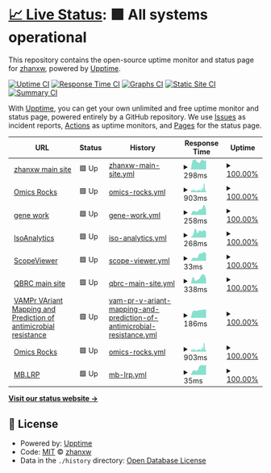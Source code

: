 # [📈 Live Status](https://demo.upptime.js.org): <!--live status--> **🟩 All systems operational**

This repository contains the open-source uptime monitor and status page for [zhanxw](http://zhanxw.com), powered by [Upptime](https://github.com/upptime/upptime).

[![Uptime CI](https://github.com/koj-co/upptime/workflows/Uptime%20CI/badge.svg)](https://github.com/koj-co/upptime/actions?query=workflow%3A%22Uptime+CI%22)
[![Response Time CI](https://github.com/koj-co/upptime/workflows/Response%20Time%20CI/badge.svg)](https://github.com/koj-co/upptime/actions?query=workflow%3A%22Response+Time+CI%22)
[![Graphs CI](https://github.com/koj-co/upptime/workflows/Graphs%20CI/badge.svg)](https://github.com/koj-co/upptime/actions?query=workflow%3A%22Graphs+CI%22)
[![Static Site CI](https://github.com/koj-co/upptime/workflows/Static%20Site%20CI/badge.svg)](https://github.com/koj-co/upptime/actions?query=workflow%3A%22Static+Site+CI%22)
[![Summary CI](https://github.com/koj-co/upptime/workflows/Summary%20CI/badge.svg)](https://github.com/koj-co/upptime/actions?query=workflow%3A%22Summary+CI%22)

With [Upptime](https://upptime.js.org), you can get your own unlimited and free uptime monitor and status page, powered entirely by a GitHub repository. We use [Issues](https://github.com/zhanxw/upptime/issues) as incident reports, [Actions](https://github.com/zhanxw/upptime/actions) as uptime monitors, and [Pages](https://demo.upptime.js.org) for the status page.

<!--start: status pages-->
<!-- This summary is generated by Upptime (https://github.com/upptime/upptime) -->
<!-- Do not edit this manually, your changes will be overwritten -->
<!-- prettier-ignore -->
| URL | Status | History | Response Time | Uptime |
| --- | ------ | ------- | ------------- | ------ |
| <img alt="" src="https://icons.duckduckgo.com/ip3/zhanxw.com.ico" height="13"> [zhanxw main site](https://zhanxw.com) | 🟩 Up | [zhanxw-main-site.yml](https://github.com/zhanxw/upptime/commits/HEAD/history/zhanxw-main-site.yml) | <details><summary><img alt="Response time graph" src="./graphs/zhanxw-main-site/response-time-week.png" height="20"> 298ms</summary><br><a href="https://zhanxw.github.io/upptime/history/zhanxw-main-site"><img alt="Response time 248" src="https://img.shields.io/endpoint?url=https%3A%2F%2Fraw.githubusercontent.com%2Fzhanxw%2Fupptime%2FHEAD%2Fapi%2Fzhanxw-main-site%2Fresponse-time.json"></a><br><a href="https://zhanxw.github.io/upptime/history/zhanxw-main-site"><img alt="24-hour response time 308" src="https://img.shields.io/endpoint?url=https%3A%2F%2Fraw.githubusercontent.com%2Fzhanxw%2Fupptime%2FHEAD%2Fapi%2Fzhanxw-main-site%2Fresponse-time-day.json"></a><br><a href="https://zhanxw.github.io/upptime/history/zhanxw-main-site"><img alt="7-day response time 298" src="https://img.shields.io/endpoint?url=https%3A%2F%2Fraw.githubusercontent.com%2Fzhanxw%2Fupptime%2FHEAD%2Fapi%2Fzhanxw-main-site%2Fresponse-time-week.json"></a><br><a href="https://zhanxw.github.io/upptime/history/zhanxw-main-site"><img alt="30-day response time 264" src="https://img.shields.io/endpoint?url=https%3A%2F%2Fraw.githubusercontent.com%2Fzhanxw%2Fupptime%2FHEAD%2Fapi%2Fzhanxw-main-site%2Fresponse-time-month.json"></a><br><a href="https://zhanxw.github.io/upptime/history/zhanxw-main-site"><img alt="1-year response time 253" src="https://img.shields.io/endpoint?url=https%3A%2F%2Fraw.githubusercontent.com%2Fzhanxw%2Fupptime%2FHEAD%2Fapi%2Fzhanxw-main-site%2Fresponse-time-year.json"></a></details> | <details><summary><a href="https://zhanxw.github.io/upptime/history/zhanxw-main-site">100.00%</a></summary><a href="https://zhanxw.github.io/upptime/history/zhanxw-main-site"><img alt="All-time uptime 99.94%" src="https://img.shields.io/endpoint?url=https%3A%2F%2Fraw.githubusercontent.com%2Fzhanxw%2Fupptime%2FHEAD%2Fapi%2Fzhanxw-main-site%2Fuptime.json"></a><br><a href="https://zhanxw.github.io/upptime/history/zhanxw-main-site"><img alt="24-hour uptime 100.00%" src="https://img.shields.io/endpoint?url=https%3A%2F%2Fraw.githubusercontent.com%2Fzhanxw%2Fupptime%2FHEAD%2Fapi%2Fzhanxw-main-site%2Fuptime-day.json"></a><br><a href="https://zhanxw.github.io/upptime/history/zhanxw-main-site"><img alt="7-day uptime 100.00%" src="https://img.shields.io/endpoint?url=https%3A%2F%2Fraw.githubusercontent.com%2Fzhanxw%2Fupptime%2FHEAD%2Fapi%2Fzhanxw-main-site%2Fuptime-week.json"></a><br><a href="https://zhanxw.github.io/upptime/history/zhanxw-main-site"><img alt="30-day uptime 99.76%" src="https://img.shields.io/endpoint?url=https%3A%2F%2Fraw.githubusercontent.com%2Fzhanxw%2Fupptime%2FHEAD%2Fapi%2Fzhanxw-main-site%2Fuptime-month.json"></a><br><a href="https://zhanxw.github.io/upptime/history/zhanxw-main-site"><img alt="1-year uptime 99.94%" src="https://img.shields.io/endpoint?url=https%3A%2F%2Fraw.githubusercontent.com%2Fzhanxw%2Fupptime%2FHEAD%2Fapi%2Fzhanxw-main-site%2Fuptime-year.json"></a></details>
| <img alt="" src="https://icons.duckduckgo.com/ip3/omics.rocks.ico" height="13"> [Omics Rocks](https://omics.rocks) | 🟩 Up | [omics-rocks.yml](https://github.com/zhanxw/upptime/commits/HEAD/history/omics-rocks.yml) | <details><summary><img alt="Response time graph" src="./graphs/omics-rocks/response-time-week.png" height="20"> 903ms</summary><br><a href="https://zhanxw.github.io/upptime/history/omics-rocks"><img alt="Response time 368" src="https://img.shields.io/endpoint?url=https%3A%2F%2Fraw.githubusercontent.com%2Fzhanxw%2Fupptime%2FHEAD%2Fapi%2Fomics-rocks%2Fresponse-time.json"></a><br><a href="https://zhanxw.github.io/upptime/history/omics-rocks"><img alt="24-hour response time 1607" src="https://img.shields.io/endpoint?url=https%3A%2F%2Fraw.githubusercontent.com%2Fzhanxw%2Fupptime%2FHEAD%2Fapi%2Fomics-rocks%2Fresponse-time-day.json"></a><br><a href="https://zhanxw.github.io/upptime/history/omics-rocks"><img alt="7-day response time 903" src="https://img.shields.io/endpoint?url=https%3A%2F%2Fraw.githubusercontent.com%2Fzhanxw%2Fupptime%2FHEAD%2Fapi%2Fomics-rocks%2Fresponse-time-week.json"></a><br><a href="https://zhanxw.github.io/upptime/history/omics-rocks"><img alt="30-day response time 622" src="https://img.shields.io/endpoint?url=https%3A%2F%2Fraw.githubusercontent.com%2Fzhanxw%2Fupptime%2FHEAD%2Fapi%2Fomics-rocks%2Fresponse-time-month.json"></a><br><a href="https://zhanxw.github.io/upptime/history/omics-rocks"><img alt="1-year response time 367" src="https://img.shields.io/endpoint?url=https%3A%2F%2Fraw.githubusercontent.com%2Fzhanxw%2Fupptime%2FHEAD%2Fapi%2Fomics-rocks%2Fresponse-time-year.json"></a></details> | <details><summary><a href="https://zhanxw.github.io/upptime/history/omics-rocks">100.00%</a></summary><a href="https://zhanxw.github.io/upptime/history/omics-rocks"><img alt="All-time uptime 98.16%" src="https://img.shields.io/endpoint?url=https%3A%2F%2Fraw.githubusercontent.com%2Fzhanxw%2Fupptime%2FHEAD%2Fapi%2Fomics-rocks%2Fuptime.json"></a><br><a href="https://zhanxw.github.io/upptime/history/omics-rocks"><img alt="24-hour uptime 100.00%" src="https://img.shields.io/endpoint?url=https%3A%2F%2Fraw.githubusercontent.com%2Fzhanxw%2Fupptime%2FHEAD%2Fapi%2Fomics-rocks%2Fuptime-day.json"></a><br><a href="https://zhanxw.github.io/upptime/history/omics-rocks"><img alt="7-day uptime 100.00%" src="https://img.shields.io/endpoint?url=https%3A%2F%2Fraw.githubusercontent.com%2Fzhanxw%2Fupptime%2FHEAD%2Fapi%2Fomics-rocks%2Fuptime-week.json"></a><br><a href="https://zhanxw.github.io/upptime/history/omics-rocks"><img alt="30-day uptime 100.00%" src="https://img.shields.io/endpoint?url=https%3A%2F%2Fraw.githubusercontent.com%2Fzhanxw%2Fupptime%2FHEAD%2Fapi%2Fomics-rocks%2Fuptime-month.json"></a><br><a href="https://zhanxw.github.io/upptime/history/omics-rocks"><img alt="1-year uptime 95.04%" src="https://img.shields.io/endpoint?url=https%3A%2F%2Fraw.githubusercontent.com%2Fzhanxw%2Fupptime%2FHEAD%2Fapi%2Fomics-rocks%2Fuptime-year.json"></a></details>
| <img alt="" src="https://icons.duckduckgo.com/ip3/gene.work.ico" height="13"> [gene work](https://gene.work) | 🟩 Up | [gene-work.yml](https://github.com/zhanxw/upptime/commits/HEAD/history/gene-work.yml) | <details><summary><img alt="Response time graph" src="./graphs/gene-work/response-time-week.png" height="20"> 258ms</summary><br><a href="https://zhanxw.github.io/upptime/history/gene-work"><img alt="Response time 225" src="https://img.shields.io/endpoint?url=https%3A%2F%2Fraw.githubusercontent.com%2Fzhanxw%2Fupptime%2FHEAD%2Fapi%2Fgene-work%2Fresponse-time.json"></a><br><a href="https://zhanxw.github.io/upptime/history/gene-work"><img alt="24-hour response time 260" src="https://img.shields.io/endpoint?url=https%3A%2F%2Fraw.githubusercontent.com%2Fzhanxw%2Fupptime%2FHEAD%2Fapi%2Fgene-work%2Fresponse-time-day.json"></a><br><a href="https://zhanxw.github.io/upptime/history/gene-work"><img alt="7-day response time 258" src="https://img.shields.io/endpoint?url=https%3A%2F%2Fraw.githubusercontent.com%2Fzhanxw%2Fupptime%2FHEAD%2Fapi%2Fgene-work%2Fresponse-time-week.json"></a><br><a href="https://zhanxw.github.io/upptime/history/gene-work"><img alt="30-day response time 228" src="https://img.shields.io/endpoint?url=https%3A%2F%2Fraw.githubusercontent.com%2Fzhanxw%2Fupptime%2FHEAD%2Fapi%2Fgene-work%2Fresponse-time-month.json"></a><br><a href="https://zhanxw.github.io/upptime/history/gene-work"><img alt="1-year response time 231" src="https://img.shields.io/endpoint?url=https%3A%2F%2Fraw.githubusercontent.com%2Fzhanxw%2Fupptime%2FHEAD%2Fapi%2Fgene-work%2Fresponse-time-year.json"></a></details> | <details><summary><a href="https://zhanxw.github.io/upptime/history/gene-work">100.00%</a></summary><a href="https://zhanxw.github.io/upptime/history/gene-work"><img alt="All-time uptime 87.15%" src="https://img.shields.io/endpoint?url=https%3A%2F%2Fraw.githubusercontent.com%2Fzhanxw%2Fupptime%2FHEAD%2Fapi%2Fgene-work%2Fuptime.json"></a><br><a href="https://zhanxw.github.io/upptime/history/gene-work"><img alt="24-hour uptime 100.00%" src="https://img.shields.io/endpoint?url=https%3A%2F%2Fraw.githubusercontent.com%2Fzhanxw%2Fupptime%2FHEAD%2Fapi%2Fgene-work%2Fuptime-day.json"></a><br><a href="https://zhanxw.github.io/upptime/history/gene-work"><img alt="7-day uptime 100.00%" src="https://img.shields.io/endpoint?url=https%3A%2F%2Fraw.githubusercontent.com%2Fzhanxw%2Fupptime%2FHEAD%2Fapi%2Fgene-work%2Fuptime-week.json"></a><br><a href="https://zhanxw.github.io/upptime/history/gene-work"><img alt="30-day uptime 100.00%" src="https://img.shields.io/endpoint?url=https%3A%2F%2Fraw.githubusercontent.com%2Fzhanxw%2Fupptime%2FHEAD%2Fapi%2Fgene-work%2Fuptime-month.json"></a><br><a href="https://zhanxw.github.io/upptime/history/gene-work"><img alt="1-year uptime 99.98%" src="https://img.shields.io/endpoint?url=https%3A%2F%2Fraw.githubusercontent.com%2Fzhanxw%2Fupptime%2FHEAD%2Fapi%2Fgene-work%2Fuptime-year.json"></a></details>
| <img alt="" src="https://icons.duckduckgo.com/ip3/cdc.biohpc.swmed.edu.ico" height="13"> [IsoAnalytics](https://cdc.biohpc.swmed.edu/isoplexis/) | 🟩 Up | [iso-analytics.yml](https://github.com/zhanxw/upptime/commits/HEAD/history/iso-analytics.yml) | <details><summary><img alt="Response time graph" src="./graphs/iso-analytics/response-time-week.png" height="20"> 268ms</summary><br><a href="https://zhanxw.github.io/upptime/history/iso-analytics"><img alt="Response time 396" src="https://img.shields.io/endpoint?url=https%3A%2F%2Fraw.githubusercontent.com%2Fzhanxw%2Fupptime%2FHEAD%2Fapi%2Fiso-analytics%2Fresponse-time.json"></a><br><a href="https://zhanxw.github.io/upptime/history/iso-analytics"><img alt="24-hour response time 256" src="https://img.shields.io/endpoint?url=https%3A%2F%2Fraw.githubusercontent.com%2Fzhanxw%2Fupptime%2FHEAD%2Fapi%2Fiso-analytics%2Fresponse-time-day.json"></a><br><a href="https://zhanxw.github.io/upptime/history/iso-analytics"><img alt="7-day response time 268" src="https://img.shields.io/endpoint?url=https%3A%2F%2Fraw.githubusercontent.com%2Fzhanxw%2Fupptime%2FHEAD%2Fapi%2Fiso-analytics%2Fresponse-time-week.json"></a><br><a href="https://zhanxw.github.io/upptime/history/iso-analytics"><img alt="30-day response time 348" src="https://img.shields.io/endpoint?url=https%3A%2F%2Fraw.githubusercontent.com%2Fzhanxw%2Fupptime%2FHEAD%2Fapi%2Fiso-analytics%2Fresponse-time-month.json"></a><br><a href="https://zhanxw.github.io/upptime/history/iso-analytics"><img alt="1-year response time 393" src="https://img.shields.io/endpoint?url=https%3A%2F%2Fraw.githubusercontent.com%2Fzhanxw%2Fupptime%2FHEAD%2Fapi%2Fiso-analytics%2Fresponse-time-year.json"></a></details> | <details><summary><a href="https://zhanxw.github.io/upptime/history/iso-analytics">100.00%</a></summary><a href="https://zhanxw.github.io/upptime/history/iso-analytics"><img alt="All-time uptime 83.45%" src="https://img.shields.io/endpoint?url=https%3A%2F%2Fraw.githubusercontent.com%2Fzhanxw%2Fupptime%2FHEAD%2Fapi%2Fiso-analytics%2Fuptime.json"></a><br><a href="https://zhanxw.github.io/upptime/history/iso-analytics"><img alt="24-hour uptime 100.00%" src="https://img.shields.io/endpoint?url=https%3A%2F%2Fraw.githubusercontent.com%2Fzhanxw%2Fupptime%2FHEAD%2Fapi%2Fiso-analytics%2Fuptime-day.json"></a><br><a href="https://zhanxw.github.io/upptime/history/iso-analytics"><img alt="7-day uptime 100.00%" src="https://img.shields.io/endpoint?url=https%3A%2F%2Fraw.githubusercontent.com%2Fzhanxw%2Fupptime%2FHEAD%2Fapi%2Fiso-analytics%2Fuptime-week.json"></a><br><a href="https://zhanxw.github.io/upptime/history/iso-analytics"><img alt="30-day uptime 100.00%" src="https://img.shields.io/endpoint?url=https%3A%2F%2Fraw.githubusercontent.com%2Fzhanxw%2Fupptime%2FHEAD%2Fapi%2Fiso-analytics%2Fuptime-month.json"></a><br><a href="https://zhanxw.github.io/upptime/history/iso-analytics"><img alt="1-year uptime 82.45%" src="https://img.shields.io/endpoint?url=https%3A%2F%2Fraw.githubusercontent.com%2Fzhanxw%2Fupptime%2FHEAD%2Fapi%2Fiso-analytics%2Fuptime-year.json"></a></details>
| <img alt="" src="https://icons.duckduckgo.com/ip3/cdc.biohpc.swmed.edu.ico" height="13"> [ScopeViewer](https://cdc.biohpc.swmed.edu/scopeviewer/) | 🟩 Up | [scope-viewer.yml](https://github.com/zhanxw/upptime/commits/HEAD/history/scope-viewer.yml) | <details><summary><img alt="Response time graph" src="./graphs/scope-viewer/response-time-week.png" height="20"> 33ms</summary><br><a href="https://zhanxw.github.io/upptime/history/scope-viewer"><img alt="Response time 58" src="https://img.shields.io/endpoint?url=https%3A%2F%2Fraw.githubusercontent.com%2Fzhanxw%2Fupptime%2FHEAD%2Fapi%2Fscope-viewer%2Fresponse-time.json"></a><br><a href="https://zhanxw.github.io/upptime/history/scope-viewer"><img alt="24-hour response time 43" src="https://img.shields.io/endpoint?url=https%3A%2F%2Fraw.githubusercontent.com%2Fzhanxw%2Fupptime%2FHEAD%2Fapi%2Fscope-viewer%2Fresponse-time-day.json"></a><br><a href="https://zhanxw.github.io/upptime/history/scope-viewer"><img alt="7-day response time 33" src="https://img.shields.io/endpoint?url=https%3A%2F%2Fraw.githubusercontent.com%2Fzhanxw%2Fupptime%2FHEAD%2Fapi%2Fscope-viewer%2Fresponse-time-week.json"></a><br><a href="https://zhanxw.github.io/upptime/history/scope-viewer"><img alt="30-day response time 35" src="https://img.shields.io/endpoint?url=https%3A%2F%2Fraw.githubusercontent.com%2Fzhanxw%2Fupptime%2FHEAD%2Fapi%2Fscope-viewer%2Fresponse-time-month.json"></a><br><a href="https://zhanxw.github.io/upptime/history/scope-viewer"><img alt="1-year response time 63" src="https://img.shields.io/endpoint?url=https%3A%2F%2Fraw.githubusercontent.com%2Fzhanxw%2Fupptime%2FHEAD%2Fapi%2Fscope-viewer%2Fresponse-time-year.json"></a></details> | <details><summary><a href="https://zhanxw.github.io/upptime/history/scope-viewer">100.00%</a></summary><a href="https://zhanxw.github.io/upptime/history/scope-viewer"><img alt="All-time uptime 92.26%" src="https://img.shields.io/endpoint?url=https%3A%2F%2Fraw.githubusercontent.com%2Fzhanxw%2Fupptime%2FHEAD%2Fapi%2Fscope-viewer%2Fuptime.json"></a><br><a href="https://zhanxw.github.io/upptime/history/scope-viewer"><img alt="24-hour uptime 100.00%" src="https://img.shields.io/endpoint?url=https%3A%2F%2Fraw.githubusercontent.com%2Fzhanxw%2Fupptime%2FHEAD%2Fapi%2Fscope-viewer%2Fuptime-day.json"></a><br><a href="https://zhanxw.github.io/upptime/history/scope-viewer"><img alt="7-day uptime 100.00%" src="https://img.shields.io/endpoint?url=https%3A%2F%2Fraw.githubusercontent.com%2Fzhanxw%2Fupptime%2FHEAD%2Fapi%2Fscope-viewer%2Fuptime-week.json"></a><br><a href="https://zhanxw.github.io/upptime/history/scope-viewer"><img alt="30-day uptime 100.00%" src="https://img.shields.io/endpoint?url=https%3A%2F%2Fraw.githubusercontent.com%2Fzhanxw%2Fupptime%2FHEAD%2Fapi%2Fscope-viewer%2Fuptime-month.json"></a><br><a href="https://zhanxw.github.io/upptime/history/scope-viewer"><img alt="1-year uptime 99.93%" src="https://img.shields.io/endpoint?url=https%3A%2F%2Fraw.githubusercontent.com%2Fzhanxw%2Fupptime%2FHEAD%2Fapi%2Fscope-viewer%2Fuptime-year.json"></a></details>
| <img alt="" src="https://icons.duckduckgo.com/ip3/qbrc.swmed.edu.ico" height="13"> [QBRC main site](https://qbrc.swmed.edu) | 🟩 Up | [qbrc-main-site.yml](https://github.com/zhanxw/upptime/commits/HEAD/history/qbrc-main-site.yml) | <details><summary><img alt="Response time graph" src="./graphs/qbrc-main-site/response-time-week.png" height="20"> 338ms</summary><br><a href="https://zhanxw.github.io/upptime/history/qbrc-main-site"><img alt="Response time 364" src="https://img.shields.io/endpoint?url=https%3A%2F%2Fraw.githubusercontent.com%2Fzhanxw%2Fupptime%2FHEAD%2Fapi%2Fqbrc-main-site%2Fresponse-time.json"></a><br><a href="https://zhanxw.github.io/upptime/history/qbrc-main-site"><img alt="24-hour response time 279" src="https://img.shields.io/endpoint?url=https%3A%2F%2Fraw.githubusercontent.com%2Fzhanxw%2Fupptime%2FHEAD%2Fapi%2Fqbrc-main-site%2Fresponse-time-day.json"></a><br><a href="https://zhanxw.github.io/upptime/history/qbrc-main-site"><img alt="7-day response time 338" src="https://img.shields.io/endpoint?url=https%3A%2F%2Fraw.githubusercontent.com%2Fzhanxw%2Fupptime%2FHEAD%2Fapi%2Fqbrc-main-site%2Fresponse-time-week.json"></a><br><a href="https://zhanxw.github.io/upptime/history/qbrc-main-site"><img alt="30-day response time 353" src="https://img.shields.io/endpoint?url=https%3A%2F%2Fraw.githubusercontent.com%2Fzhanxw%2Fupptime%2FHEAD%2Fapi%2Fqbrc-main-site%2Fresponse-time-month.json"></a><br><a href="https://zhanxw.github.io/upptime/history/qbrc-main-site"><img alt="1-year response time 366" src="https://img.shields.io/endpoint?url=https%3A%2F%2Fraw.githubusercontent.com%2Fzhanxw%2Fupptime%2FHEAD%2Fapi%2Fqbrc-main-site%2Fresponse-time-year.json"></a></details> | <details><summary><a href="https://zhanxw.github.io/upptime/history/qbrc-main-site">100.00%</a></summary><a href="https://zhanxw.github.io/upptime/history/qbrc-main-site"><img alt="All-time uptime 99.59%" src="https://img.shields.io/endpoint?url=https%3A%2F%2Fraw.githubusercontent.com%2Fzhanxw%2Fupptime%2FHEAD%2Fapi%2Fqbrc-main-site%2Fuptime.json"></a><br><a href="https://zhanxw.github.io/upptime/history/qbrc-main-site"><img alt="24-hour uptime 100.00%" src="https://img.shields.io/endpoint?url=https%3A%2F%2Fraw.githubusercontent.com%2Fzhanxw%2Fupptime%2FHEAD%2Fapi%2Fqbrc-main-site%2Fuptime-day.json"></a><br><a href="https://zhanxw.github.io/upptime/history/qbrc-main-site"><img alt="7-day uptime 100.00%" src="https://img.shields.io/endpoint?url=https%3A%2F%2Fraw.githubusercontent.com%2Fzhanxw%2Fupptime%2FHEAD%2Fapi%2Fqbrc-main-site%2Fuptime-week.json"></a><br><a href="https://zhanxw.github.io/upptime/history/qbrc-main-site"><img alt="30-day uptime 100.00%" src="https://img.shields.io/endpoint?url=https%3A%2F%2Fraw.githubusercontent.com%2Fzhanxw%2Fupptime%2FHEAD%2Fapi%2Fqbrc-main-site%2Fuptime-month.json"></a><br><a href="https://zhanxw.github.io/upptime/history/qbrc-main-site"><img alt="1-year uptime 99.96%" src="https://img.shields.io/endpoint?url=https%3A%2F%2Fraw.githubusercontent.com%2Fzhanxw%2Fupptime%2FHEAD%2Fapi%2Fqbrc-main-site%2Fuptime-year.json"></a></details>
| <img alt="" src="https://icons.duckduckgo.com/ip3/cdc.biohpc.swmed.edu.ico" height="13"> [VAMPr VAriant Mapping and Prediction of antimicrobial resistance](https://cdc.biohpc.swmed.edu/VAMPr/VAMPr.cgi) | 🟩 Up | [vam-pr-v-ariant-mapping-and-prediction-of-antimicrobial-resistance.yml](https://github.com/zhanxw/upptime/commits/HEAD/history/vam-pr-v-ariant-mapping-and-prediction-of-antimicrobial-resistance.yml) | <details><summary><img alt="Response time graph" src="./graphs/vam-pr-v-ariant-mapping-and-prediction-of-antimicrobial-resistance/response-time-week.png" height="20"> 186ms</summary><br><a href="https://zhanxw.github.io/upptime/history/vam-pr-v-ariant-mapping-and-prediction-of-antimicrobial-resistance"><img alt="Response time 215" src="https://img.shields.io/endpoint?url=https%3A%2F%2Fraw.githubusercontent.com%2Fzhanxw%2Fupptime%2FHEAD%2Fapi%2Fvam-pr-v-ariant-mapping-and-prediction-of-antimicrobial-resistance%2Fresponse-time.json"></a><br><a href="https://zhanxw.github.io/upptime/history/vam-pr-v-ariant-mapping-and-prediction-of-antimicrobial-resistance"><img alt="24-hour response time 200" src="https://img.shields.io/endpoint?url=https%3A%2F%2Fraw.githubusercontent.com%2Fzhanxw%2Fupptime%2FHEAD%2Fapi%2Fvam-pr-v-ariant-mapping-and-prediction-of-antimicrobial-resistance%2Fresponse-time-day.json"></a><br><a href="https://zhanxw.github.io/upptime/history/vam-pr-v-ariant-mapping-and-prediction-of-antimicrobial-resistance"><img alt="7-day response time 186" src="https://img.shields.io/endpoint?url=https%3A%2F%2Fraw.githubusercontent.com%2Fzhanxw%2Fupptime%2FHEAD%2Fapi%2Fvam-pr-v-ariant-mapping-and-prediction-of-antimicrobial-resistance%2Fresponse-time-week.json"></a><br><a href="https://zhanxw.github.io/upptime/history/vam-pr-v-ariant-mapping-and-prediction-of-antimicrobial-resistance"><img alt="30-day response time 191" src="https://img.shields.io/endpoint?url=https%3A%2F%2Fraw.githubusercontent.com%2Fzhanxw%2Fupptime%2FHEAD%2Fapi%2Fvam-pr-v-ariant-mapping-and-prediction-of-antimicrobial-resistance%2Fresponse-time-month.json"></a><br><a href="https://zhanxw.github.io/upptime/history/vam-pr-v-ariant-mapping-and-prediction-of-antimicrobial-resistance"><img alt="1-year response time 208" src="https://img.shields.io/endpoint?url=https%3A%2F%2Fraw.githubusercontent.com%2Fzhanxw%2Fupptime%2FHEAD%2Fapi%2Fvam-pr-v-ariant-mapping-and-prediction-of-antimicrobial-resistance%2Fresponse-time-year.json"></a></details> | <details><summary><a href="https://zhanxw.github.io/upptime/history/vam-pr-v-ariant-mapping-and-prediction-of-antimicrobial-resistance">100.00%</a></summary><a href="https://zhanxw.github.io/upptime/history/vam-pr-v-ariant-mapping-and-prediction-of-antimicrobial-resistance"><img alt="All-time uptime 100.00%" src="https://img.shields.io/endpoint?url=https%3A%2F%2Fraw.githubusercontent.com%2Fzhanxw%2Fupptime%2FHEAD%2Fapi%2Fvam-pr-v-ariant-mapping-and-prediction-of-antimicrobial-resistance%2Fuptime.json"></a><br><a href="https://zhanxw.github.io/upptime/history/vam-pr-v-ariant-mapping-and-prediction-of-antimicrobial-resistance"><img alt="24-hour uptime 100.00%" src="https://img.shields.io/endpoint?url=https%3A%2F%2Fraw.githubusercontent.com%2Fzhanxw%2Fupptime%2FHEAD%2Fapi%2Fvam-pr-v-ariant-mapping-and-prediction-of-antimicrobial-resistance%2Fuptime-day.json"></a><br><a href="https://zhanxw.github.io/upptime/history/vam-pr-v-ariant-mapping-and-prediction-of-antimicrobial-resistance"><img alt="7-day uptime 100.00%" src="https://img.shields.io/endpoint?url=https%3A%2F%2Fraw.githubusercontent.com%2Fzhanxw%2Fupptime%2FHEAD%2Fapi%2Fvam-pr-v-ariant-mapping-and-prediction-of-antimicrobial-resistance%2Fuptime-week.json"></a><br><a href="https://zhanxw.github.io/upptime/history/vam-pr-v-ariant-mapping-and-prediction-of-antimicrobial-resistance"><img alt="30-day uptime 100.00%" src="https://img.shields.io/endpoint?url=https%3A%2F%2Fraw.githubusercontent.com%2Fzhanxw%2Fupptime%2FHEAD%2Fapi%2Fvam-pr-v-ariant-mapping-and-prediction-of-antimicrobial-resistance%2Fuptime-month.json"></a><br><a href="https://zhanxw.github.io/upptime/history/vam-pr-v-ariant-mapping-and-prediction-of-antimicrobial-resistance"><img alt="1-year uptime 100.00%" src="https://img.shields.io/endpoint?url=https%3A%2F%2Fraw.githubusercontent.com%2Fzhanxw%2Fupptime%2FHEAD%2Fapi%2Fvam-pr-v-ariant-mapping-and-prediction-of-antimicrobial-resistance%2Fuptime-year.json"></a></details>
| <img alt="" src="https://icons.duckduckgo.com/ip3/omics.rocks.ico" height="13"> [Omics Rocks](https://omics.rocks) | 🟩 Up | [omics-rocks.yml](https://github.com/zhanxw/upptime/commits/HEAD/history/omics-rocks.yml) | <details><summary><img alt="Response time graph" src="./graphs/omics-rocks/response-time-week.png" height="20"> 903ms</summary><br><a href="https://zhanxw.github.io/upptime/history/omics-rocks"><img alt="Response time 368" src="https://img.shields.io/endpoint?url=https%3A%2F%2Fraw.githubusercontent.com%2Fzhanxw%2Fupptime%2FHEAD%2Fapi%2Fomics-rocks%2Fresponse-time.json"></a><br><a href="https://zhanxw.github.io/upptime/history/omics-rocks"><img alt="24-hour response time 1607" src="https://img.shields.io/endpoint?url=https%3A%2F%2Fraw.githubusercontent.com%2Fzhanxw%2Fupptime%2FHEAD%2Fapi%2Fomics-rocks%2Fresponse-time-day.json"></a><br><a href="https://zhanxw.github.io/upptime/history/omics-rocks"><img alt="7-day response time 903" src="https://img.shields.io/endpoint?url=https%3A%2F%2Fraw.githubusercontent.com%2Fzhanxw%2Fupptime%2FHEAD%2Fapi%2Fomics-rocks%2Fresponse-time-week.json"></a><br><a href="https://zhanxw.github.io/upptime/history/omics-rocks"><img alt="30-day response time 622" src="https://img.shields.io/endpoint?url=https%3A%2F%2Fraw.githubusercontent.com%2Fzhanxw%2Fupptime%2FHEAD%2Fapi%2Fomics-rocks%2Fresponse-time-month.json"></a><br><a href="https://zhanxw.github.io/upptime/history/omics-rocks"><img alt="1-year response time 367" src="https://img.shields.io/endpoint?url=https%3A%2F%2Fraw.githubusercontent.com%2Fzhanxw%2Fupptime%2FHEAD%2Fapi%2Fomics-rocks%2Fresponse-time-year.json"></a></details> | <details><summary><a href="https://zhanxw.github.io/upptime/history/omics-rocks">100.00%</a></summary><a href="https://zhanxw.github.io/upptime/history/omics-rocks"><img alt="All-time uptime 98.16%" src="https://img.shields.io/endpoint?url=https%3A%2F%2Fraw.githubusercontent.com%2Fzhanxw%2Fupptime%2FHEAD%2Fapi%2Fomics-rocks%2Fuptime.json"></a><br><a href="https://zhanxw.github.io/upptime/history/omics-rocks"><img alt="24-hour uptime 100.00%" src="https://img.shields.io/endpoint?url=https%3A%2F%2Fraw.githubusercontent.com%2Fzhanxw%2Fupptime%2FHEAD%2Fapi%2Fomics-rocks%2Fuptime-day.json"></a><br><a href="https://zhanxw.github.io/upptime/history/omics-rocks"><img alt="7-day uptime 100.00%" src="https://img.shields.io/endpoint?url=https%3A%2F%2Fraw.githubusercontent.com%2Fzhanxw%2Fupptime%2FHEAD%2Fapi%2Fomics-rocks%2Fuptime-week.json"></a><br><a href="https://zhanxw.github.io/upptime/history/omics-rocks"><img alt="30-day uptime 100.00%" src="https://img.shields.io/endpoint?url=https%3A%2F%2Fraw.githubusercontent.com%2Fzhanxw%2Fupptime%2FHEAD%2Fapi%2Fomics-rocks%2Fuptime-month.json"></a><br><a href="https://zhanxw.github.io/upptime/history/omics-rocks"><img alt="1-year uptime 95.04%" src="https://img.shields.io/endpoint?url=https%3A%2F%2Fraw.githubusercontent.com%2Fzhanxw%2Fupptime%2FHEAD%2Fapi%2Fomics-rocks%2Fuptime-year.json"></a></details>
| <img alt="" src="https://icons.duckduckgo.com/ip3/cdc.biohpc.swmed.edu.ico" height="13"> [MB.LRP](https://cdc.biohpc.swmed.edu/mblrp/) | 🟩 Up | [mb-lrp.yml](https://github.com/zhanxw/upptime/commits/HEAD/history/mb-lrp.yml) | <details><summary><img alt="Response time graph" src="./graphs/mb-lrp/response-time-week.png" height="20"> 35ms</summary><br><a href="https://zhanxw.github.io/upptime/history/mb-lrp"><img alt="Response time 47" src="https://img.shields.io/endpoint?url=https%3A%2F%2Fraw.githubusercontent.com%2Fzhanxw%2Fupptime%2FHEAD%2Fapi%2Fmb-lrp%2Fresponse-time.json"></a><br><a href="https://zhanxw.github.io/upptime/history/mb-lrp"><img alt="24-hour response time 48" src="https://img.shields.io/endpoint?url=https%3A%2F%2Fraw.githubusercontent.com%2Fzhanxw%2Fupptime%2FHEAD%2Fapi%2Fmb-lrp%2Fresponse-time-day.json"></a><br><a href="https://zhanxw.github.io/upptime/history/mb-lrp"><img alt="7-day response time 35" src="https://img.shields.io/endpoint?url=https%3A%2F%2Fraw.githubusercontent.com%2Fzhanxw%2Fupptime%2FHEAD%2Fapi%2Fmb-lrp%2Fresponse-time-week.json"></a><br><a href="https://zhanxw.github.io/upptime/history/mb-lrp"><img alt="30-day response time 39" src="https://img.shields.io/endpoint?url=https%3A%2F%2Fraw.githubusercontent.com%2Fzhanxw%2Fupptime%2FHEAD%2Fapi%2Fmb-lrp%2Fresponse-time-month.json"></a><br><a href="https://zhanxw.github.io/upptime/history/mb-lrp"><img alt="1-year response time 48" src="https://img.shields.io/endpoint?url=https%3A%2F%2Fraw.githubusercontent.com%2Fzhanxw%2Fupptime%2FHEAD%2Fapi%2Fmb-lrp%2Fresponse-time-year.json"></a></details> | <details><summary><a href="https://zhanxw.github.io/upptime/history/mb-lrp">100.00%</a></summary><a href="https://zhanxw.github.io/upptime/history/mb-lrp"><img alt="All-time uptime 84.40%" src="https://img.shields.io/endpoint?url=https%3A%2F%2Fraw.githubusercontent.com%2Fzhanxw%2Fupptime%2FHEAD%2Fapi%2Fmb-lrp%2Fuptime.json"></a><br><a href="https://zhanxw.github.io/upptime/history/mb-lrp"><img alt="24-hour uptime 100.00%" src="https://img.shields.io/endpoint?url=https%3A%2F%2Fraw.githubusercontent.com%2Fzhanxw%2Fupptime%2FHEAD%2Fapi%2Fmb-lrp%2Fuptime-day.json"></a><br><a href="https://zhanxw.github.io/upptime/history/mb-lrp"><img alt="7-day uptime 100.00%" src="https://img.shields.io/endpoint?url=https%3A%2F%2Fraw.githubusercontent.com%2Fzhanxw%2Fupptime%2FHEAD%2Fapi%2Fmb-lrp%2Fuptime-week.json"></a><br><a href="https://zhanxw.github.io/upptime/history/mb-lrp"><img alt="30-day uptime 100.00%" src="https://img.shields.io/endpoint?url=https%3A%2F%2Fraw.githubusercontent.com%2Fzhanxw%2Fupptime%2FHEAD%2Fapi%2Fmb-lrp%2Fuptime-month.json"></a><br><a href="https://zhanxw.github.io/upptime/history/mb-lrp"><img alt="1-year uptime 82.45%" src="https://img.shields.io/endpoint?url=https%3A%2F%2Fraw.githubusercontent.com%2Fzhanxw%2Fupptime%2FHEAD%2Fapi%2Fmb-lrp%2Fuptime-year.json"></a></details>

<!--end: status pages-->

[**Visit our status website →**](https://demo.upptime.js.org)

## 📄 License

- Powered by: [Upptime](https://github.com/upptime/upptime)
- Code: [MIT](./LICENSE) © [zhanxw](http://zhanxw.com)
- Data in the `./history` directory: [Open Database License](https://opendatacommons.org/licenses/odbl/1-0/)
